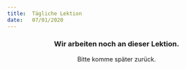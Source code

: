 ```yaml
---
title:  Tägliche Lektion
date:   07/01/2020
---
```


### <center>Wir arbeiten noch an dieser Lektion.</center>
<center>Bitte komme später zurück.</center>